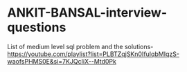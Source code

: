 # ANKIT-BANSAL-interview-questions
List of medium level sql problem and the solutions-
https://youtube.com/playlist?list=PLBTZqjSKn0IfuIqbMIqzS-waofsPHMS0E&si=7KJQcIiX--Mtd0Pk
